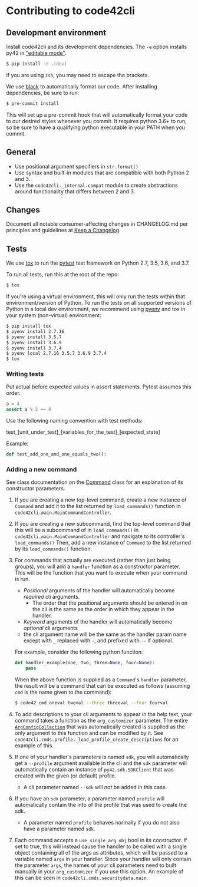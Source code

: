 # Contributing to code42cli

## Development environment

Install code42cli and its development dependencies. The `-e` option installs py42 in 
["editable mode"](https://pip.pypa.io/en/stable/reference/pip_install/#editable-installs). 

```bash
$ pip install -e .[dev]
```

If you are using `zsh`, you may need to escape the brackets.

We use [black](https://black.readthedocs.io/en/stable/) to automatically format our code.
After installing dependencies, be sure to run:

```bash
$ pre-commit install
```

This will set up a pre-commit hook that will automatically format your code to our desired styles whenever you commit.
It requires python 3.6+ to run, so be sure to have a qualifying python executable in your PATH when you commit.

## General

* Use positional argument specifiers in `str.format()`
* Use syntax and built-in modules that are compatible with both Python 2 and 3.
* Use the `code42cli._internal.compat` module to create abstractions around functionality that differs between 2 and 3.

## Changes

Document all notable consumer-affecting changes in CHANGELOG.md per principles and guidelines at
[Keep a Changelog](https://keepachangelog.com/en/1.0.0/).

## Tests

We use [tox](https://tox.readthedocs.io/en/latest/#) to run the
[pytest](https://docs.pytest.org/) test framework on Python 2.7, 3.5, 3.6, and 3.7.

To run all tests, run this at the root of the repo:

```bash
$ tox
```

If you're using a virtual environment, this will only run the tests within that environment/version of Python.
To run the tests on all supported versions of Python in a local dev environment, we recommend using 
[pyenv](https://github.com/pyenv/pyenv) and tox in your system (non-virtual) environment:

```bash
$ pip install tox
$ pyenv install 2.7.16
$ pyenv install 3.5.7
$ pyenv install 3.6.9
$ pyenv install 3.7.4
$ pyenv local 2.7.16 3.5.7 3.6.9 3.7.4
$ tox
```

### Writing tests

Put actual before expected values in assert statements. Pytest assumes this order.

```python
a = 4
assert a % 2 == 0
```

Use the following naming convention with test methods:  

test\_\[unit_under_test\]\_\[variables_for_the_test\]\_\[expected_state\]

Example:

```python
def test_add_one_and_one_equals_two():
```

### Adding a new command

See class documentation on the [Command](src/code42cli/commands.py) class for an explanation of its constructor parameters.

1. If you are creating a new top-level command, create a new instance of `Command` and add it to the list returned
    by `load_commands()` function in `code42cli.main.MainCommandController`.

2. If you are creating a new subcommand, find the top-level command that this will be a subcommand of in
    `load_commands()` in `code42cli.main.MainCommandController` and navigate to its controller's `load_commands()` 
    Then, add a new instance of `Command` to the list returned by its `load_commands()` function.

3. For commands that actually are executed (rather than just being groups), you will add a `handler` function as a constructor parameter.
   This will be the function that you want to execute when your command is run.
   * _Positional_ arguments of the handler will automatically become _required_ cli arguments.
     * The order that the positional arguments should be entered in on the cli is the same as the order in which they appear in the handler.
   * _Keyword_ arguments of the handler will automatically become _optional_ cli arguments
   * the cli argument name will be the same as the handler param name except with `_` replaced with `-`, and prefixed with `--` if optional.

    For example, consider the following python function:

    ```python
    def handler_example(one, two, three=None, four=None):
        pass
    ```

    When the above function is supplied as a `Command`'s `handler` parameter, the result will be a command that can be executed as follows
    (assuming `cmd` is the name given to the command):

    ```bash
    $ code42 cmd oneval twoval --three threeval --four fourval
    ```

4. To add descriptions to your cli arguments to appear in the help text, your command takes a function as the `arg_customizer` parameter.
    The entire [`ArgConfigCollection`](src/code42cli/args.py) that was automatically created is supplied as the only argument to this function
    and can be modified by it. See `code42cli.cmds.profile._load_profile_create_descriptions` for an example of this.

5. If one of your handler's parameters is named `sdk`, you will automatically get a `--profile` argument available in the cli and the `sdk` parameter
    will automatically contain an instance of `py42.sdk.SDKClient` that was created with the given (or default) profile.
    - A cli parameter named `--sdk` will _not_ be added in this case.

6. If you have an `sdk` parameter, a parameter named `profile` will automatically contain the info of the profile that was used to create the sdk.
    - A parameter named `profile` behaves normally if you do not also have a parameter named `sdk`.

7. Each command accepts a `use_single_arg_obj` bool in its constructor. If set to true, this will instead cause the handler to be called with a single object
    containing all of the args as attributes, which will be passed to a variable named `args` in your handler. Since your handler will only contain the parameter `args`,
    the names of your cli parameters need to built manually in your `arg_customizer` if you use this option. An example of this can be seen in `code42cli.cmds.securitydata.main`.
